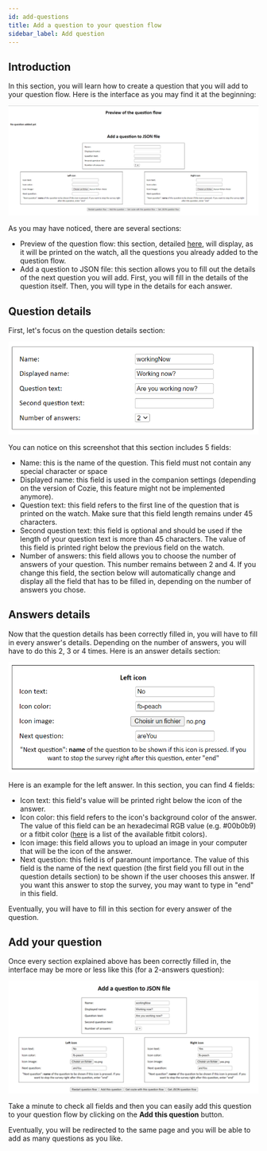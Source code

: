```yaml
---
id: add-questions
title: Add a question to your question flow
sidebar_label: Add question
---
```



<h2> Introduction </h2>

In this section, you will learn how to create a question that you will add to your question flow. Here is the interface as you may find it at the beginning:

![Index Cozie generator](./assets/add-question-index.png)

As you may have noticed, there are several sections:

- Preview of the question flow: this section, detailed [here](./wsg_question_flow_preview.md), will display, as it will be printed on the watch, all the questions you already added to the question flow.
- Add a question to JSON file: this section allows you to fill out the details of the next question you will add. First, you will fill in the details of the question itself. Then, you will type in the details for each answer.

<h2> Question details </h2>

First, let's focus on the question details section:

![Question details section](./assets/add-question-question-details.png)

You can notice on this screenshot that this section includes 5 fields:

- Name: this is the name of the question. This field must not contain any special character or space
- Displayed name: this field is used in the companion settings (depending on the version of Cozie, this feature might not be implemented anymore).
- Question text: this field refers to the first line of the question that is printed on the watch. Make sure that this field length remains under 45 characters.
- Second question text: this field is optional and should be used if the length of your question text is more than 45 characters. The value of this field is printed right below the previous field on the watch.
- Number of answers: this field allows you to choose the number of answers of your question. This number remains between 2 and 4. If you change this field, the section below will automatically change and display all the field that has to be filled in, depending on the number of answers you chose.

<h2> Answers details </h2>

Now that the question details has been correctly filled in, you will have to fill in every answer's details. Depending on the number of answers, you will have to do this 2, 3 or 4 times. Here is an answer details section:

![Answer details section](./assets/add-question-answer-details.png)

Here is an example for the left answer. In this section, you can find 4 fields:

- Icon text: this field's value will be printed right below the icon of the answer.
- Icon color: this field refers to the icon's background color of the answer. The value of this field can be an hexadecimal RGB value (e.g. #00b0b9) or a fitbit color ([here](https://dev.fitbit.com/build/guides/user-interface/css/#web-color-names) is a list of the available fitbit colors).
- Icon image: this field allows you to upload an image in your computer that will be the icon of the answer.
- Next question: this field is of paramount importance. The value of this field is the name of the next question (the first field you fill out in the question details section) to be shown if the user chooses this answer. If you want this answer to stop the survey, you may want to type in "end" in this field.

Eventually, you will have to fill in this section for every answer of the question.

<h2> Add your question </h2>

Once every section explained above has been correctly filled in, the interface may be more or less like this (for a 2-answers question):

![Filled in interface](./assets/add-question-final-state.png)

Take a minute to check all fields and then you can easily add this question to your question flow by clicking on the <strong>Add this question</strong> button.

Eventually, you will be redirected to the same page and you will be able to add as many questions as you like.